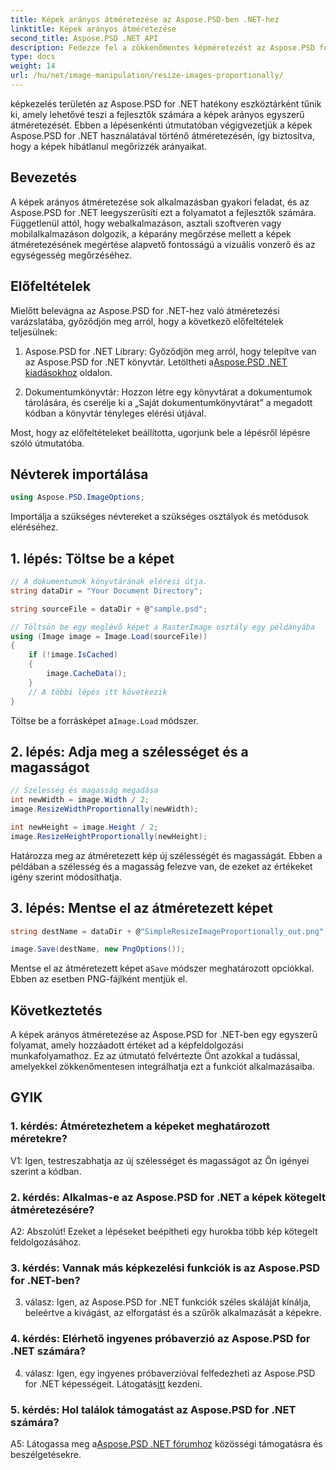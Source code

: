 ```yaml
---
title: Képek arányos átméretezése az Aspose.PSD-ben .NET-hez
linktitle: Képek arányos átméretezése
second_title: Aspose.PSD .NET API
description: Fedezze fel a zökkenőmentes képméretezést az Aspose.PSD for .NET segítségével. Töltse le a könyvtárat, kövesse oktatóanyagunkat, és javítsa képfeldolgozási képességeit.
type: docs
weight: 14
url: /hu/net/image-manipulation/resize-images-proportionally/
---
```

képkezelés területén az Aspose.PSD for .NET hatékony eszköztárként tűnik ki, amely lehetővé teszi a fejlesztők számára a képek arányos egyszerű átméretezését. Ebben a lépésenkénti útmutatóban végigvezetjük a képek Aspose.PSD for .NET használatával történő átméretezésén, így biztosítva, hogy a képek hibátlanul megőrizzék arányaikat.

## Bevezetés

A képek arányos átméretezése sok alkalmazásban gyakori feladat, és az Aspose.PSD for .NET leegyszerűsíti ezt a folyamatot a fejlesztők számára. Függetlenül attól, hogy webalkalmazáson, asztali szoftveren vagy mobilalkalmazáson dolgozik, a képarány megőrzése mellett a képek átméretezésének megértése alapvető fontosságú a vizuális vonzerő és az egységesség megőrzéséhez.

## Előfeltételek

Mielőtt belevágna az Aspose.PSD for .NET-hez való átméretezési varázslatába, győződjön meg arról, hogy a következő előfeltételek teljesülnek:

1.  Aspose.PSD for .NET Library: Győződjön meg arról, hogy telepítve van az Aspose.PSD for .NET könyvtár. Letöltheti a[Aspose.PSD .NET kiadásokhoz](https://releases.aspose.com/psd/net/) oldalon.

2. Dokumentumkönyvtár: Hozzon létre egy könyvtárat a dokumentumok tárolására, és cserélje ki a „Saját dokumentumkönyvtárat” a megadott kódban a könyvtár tényleges elérési útjával.

Most, hogy az előfeltételeket beállította, ugorjunk bele a lépésről lépésre szóló útmutatóba.

## Névterek importálása

```csharp
using Aspose.PSD.ImageOptions;
```

Importálja a szükséges névtereket a szükséges osztályok és metódusok eléréséhez.

## 1. lépés: Töltse be a képet

```csharp
// A dokumentumok könyvtárának elérési útja.
string dataDir = "Your Document Directory";

string sourceFile = dataDir + @"sample.psd";

// Töltsön be egy meglévő képet a RasterImage osztály egy példányába
using (Image image = Image.Load(sourceFile))
{
	if (!image.IsCached)
	{
		image.CacheData();
	}
	// A többi lépés itt következik
}
```

 Töltse be a forrásképet a`Image.Load` módszer.

## 2. lépés: Adja meg a szélességet és a magasságot

```csharp
// Szélesség és magasság megadása
int newWidth = image.Width / 2;
image.ResizeWidthProportionally(newWidth);

int newHeight = image.Height / 2;
image.ResizeHeightProportionally(newHeight);
```

Határozza meg az átméretezett kép új szélességét és magasságát. Ebben a példában a szélesség és a magasság felezve van, de ezeket az értékeket igény szerint módosíthatja.

## 3. lépés: Mentse el az átméretezett képet

```csharp
string destName = dataDir + @"SimpleResizeImageProportionally_out.png";

image.Save(destName, new PngOptions());
```

 Mentse el az átméretezett képet a`Save` módszer meghatározott opciókkal. Ebben az esetben PNG-fájlként mentjük el.

## Következtetés

A képek arányos átméretezése az Aspose.PSD for .NET-ben egy egyszerű folyamat, amely hozzáadott értéket ad a képfeldolgozási munkafolyamathoz. Ez az útmutató felvértezte Önt azokkal a tudással, amelyekkel zökkenőmentesen integrálhatja ezt a funkciót alkalmazásaiba.

## GYIK

### 1. kérdés: Átméretezhetem a képeket meghatározott méretekre?

V1: Igen, testreszabhatja az új szélességet és magasságot az Ön igényei szerint a kódban.

### 2. kérdés: Alkalmas-e az Aspose.PSD for .NET a képek kötegelt átméretezésére?

A2: Abszolút! Ezeket a lépéseket beépítheti egy hurokba több kép kötegelt feldolgozásához.

### 3. kérdés: Vannak más képkezelési funkciók is az Aspose.PSD for .NET-ben?

3. válasz: Igen, az Aspose.PSD for .NET funkciók széles skáláját kínálja, beleértve a kivágást, az elforgatást és a szűrők alkalmazását a képekre.

### 4. kérdés: Elérhető ingyenes próbaverzió az Aspose.PSD for .NET számára?

 4. válasz: Igen, egy ingyenes próbaverzióval felfedezheti az Aspose.PSD for .NET képességeit. Látogatás[itt](https://releases.aspose.com/) kezdeni.

### 5. kérdés: Hol találok támogatást az Aspose.PSD for .NET számára?

 A5: Látogassa meg a[Aspose.PSD .NET fórumhoz](https://forum.aspose.com/c/psd/34) közösségi támogatásra és beszélgetésekre.